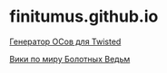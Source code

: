 # finitumus.github.io
[Генератор ОСов для Twisted](https://finitumus.github.io/Twisted%20OC%20Character%20Generator.html)

[Вики по миру Болотных Ведьм](https://finitumus.github.io/SwampWitchesWorld.html)
